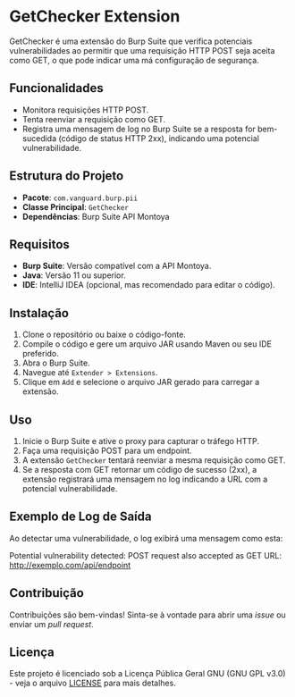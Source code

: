 # GetChecker Extension

GetChecker é uma extensão do Burp Suite que verifica potenciais vulnerabilidades ao permitir que uma requisição HTTP POST seja aceita como GET, o que pode indicar uma má configuração de segurança.

## Funcionalidades

- Monitora requisições HTTP POST.
- Tenta reenviar a requisição como GET.
- Registra uma mensagem de log no Burp Suite se a resposta for bem-sucedida (código de status HTTP 2xx), indicando uma potencial vulnerabilidade.

## Estrutura do Projeto

- **Pacote**: `com.vanguard.burp.pii`
- **Classe Principal**: `GetChecker`
- **Dependências**: Burp Suite API Montoya

## Requisitos

- **Burp Suite**: Versão compatível com a API Montoya.
- **Java**: Versão 11 ou superior.
- **IDE**: IntelliJ IDEA (opcional, mas recomendado para editar o código).

## Instalação

1. Clone o repositório ou baixe o código-fonte.
2. Compile o código e gere um arquivo JAR usando Maven ou seu IDE preferido.
3. Abra o Burp Suite.
4. Navegue até `Extender > Extensions`.
5. Clique em `Add` e selecione o arquivo JAR gerado para carregar a extensão.

## Uso

1. Inicie o Burp Suite e ative o proxy para capturar o tráfego HTTP.
2. Faça uma requisição POST para um endpoint.
3. A extensão `GetChecker` tentará reenviar a mesma requisição como GET.
4. Se a resposta com GET retornar um código de sucesso (2xx), a extensão registrará uma mensagem no log indicando a URL com a potencial vulnerabilidade.

## Exemplo de Log de Saída

Ao detectar uma vulnerabilidade, o log exibirá uma mensagem como esta:

Potential vulnerability detected: POST request also accepted as GET URL: http://exemplo.com/api/endpoint


## Contribuição

Contribuições são bem-vindas! Sinta-se à vontade para abrir uma *issue* ou enviar um *pull request*.

## Licença
Este projeto é licenciado sob a Licença Pública Geral GNU (GNU GPL v3.0) - veja o arquivo [LICENSE](LICENSE) para mais detalhes.
